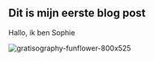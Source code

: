 ## Dit is mijn eerste blog post

Hallo, ik ben Sophie

![gratisography-funflower-800x525](https://github.com/user-attachments/assets/fd8a9a93-2c42-4e27-b558-e9b6aac6f9da)
